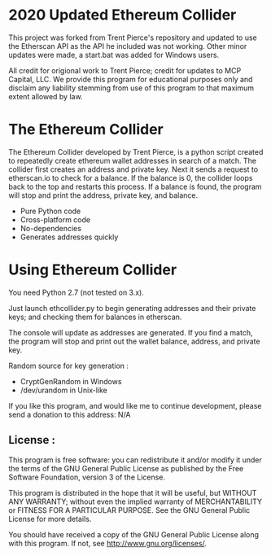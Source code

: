 2020 Updated Ethereum Collider 
==============================================================

This project was forked from Trent Pierce's repository and updated to use the Etherscan API as the API he included was not working. Other minor updates were made, a start.bat was added for Windows users.

All credit for origional work to Trent Pierce; credit for updates to MCP Capital, LLC. We provide this program for educational purposes only and disclaim any liability stemming from use of this program to that maximum extent allowed by law.

The Ethereum Collider
==============================================================

The Ethereum Collider developed by Trent Pierce, is a python script created to repeatedly create ethereum wallet addresses in search of a match.
The collider first creates an address and private key. Next it sends a request to etherscan.io to check for a balance. 
If the balance is 0, the collider loops back to the top and restarts this process. If a balance is found, the program 
will stop and print the address, private key, and balance.

* Pure Python code
* Cross-platform code
* No-dependencies
* Generates addresses quickly


Using Ethereum Collider
===============================================================

You need Python 2.7 (not tested on 3.x).

Just launch ethcollider.py to begin generating addresses and their private keys; and checking them for balances in etherscan.

The console will update as addresses are generated. If you find a match, the program will stop and print out
the wallet balance, address, and private key.


Random source for key generation :

* CryptGenRandom in Windows
* /dev/urandom   in Unix-like


If you like this program, and would like me to continue development, please send a donation to this address:
N/A

License :
----------
This program is free software: you can redistribute it and/or modify
it under the terms of the GNU General Public License as published by
the Free Software Foundation, version 3 of the License.

This program is distributed in the hope that it will be useful,
but WITHOUT ANY WARRANTY; without even the implied warranty of
MERCHANTABILITY or FITNESS FOR A PARTICULAR PURPOSE.  See the
GNU General Public License for more details.

You should have received a copy of the GNU General Public License
along with this program.  If not, see <http://www.gnu.org/licenses/>.
